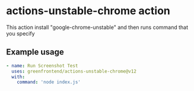 # actions-unstable-chrome action

This action install "google-chrome-unstable" and then runs command that you specify

## Example usage

```yaml
- name: Run Screenshot Test
  uses: greenfrontend/actions-unstable-chrome@v12
  with:
    command: 'node index.js'
```
